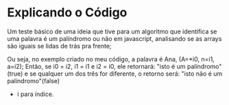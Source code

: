 # Explicando o Código
Um teste básico de uma ideia que tive para um algoritmo que identifica se uma palavra é um palíndromo ou não em javascript, analisando se as arrays são iguais se lidas de trás pra frente;

Ou seja, no exemplo criado no meu código, a palavra é Ana, (A=*i0, n=i1, a=i2); Então, se i0 = i2, i1 = i1 e i2 = i0, ele retornará: "isto é um palíndromo"(true)
e se qualquer um dos três for diferente, o retorno será: "isto não é um palíndromo"(false)

* i para índice.
